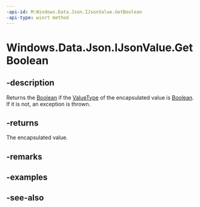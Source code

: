 ----api-id: M:Windows.Data.Json.IJsonValue.GetBoolean
-api-type: winrt method
---<!-- Method syntaxpublic bool GetBoolean()--># Windows.Data.Json.IJsonValue.GetBoolean## -descriptionReturns the [Boolean](https://msdn.microsoft.com/library/system.boolean.aspx) if the [ValueType](ijsonvalue_valuetype.md) of the encapsulated value is [Boolean](https://msdn.microsoft.com/library/system.boolean.aspx). If it is not, an exception is thrown.## -returnsThe encapsulated value.## -remarks## -examples## -see-also